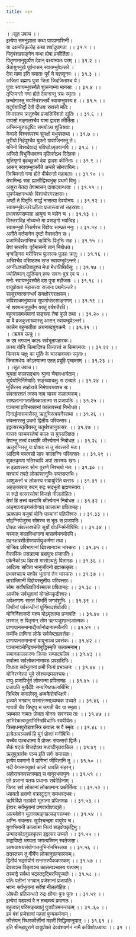 ```yaml
---
title: ०३१

---
```

।।सूत उवाच ।।  
इत्येषा समनुज्ञाता कथा पापप्रणाशिनी।  
या दक्षमधिकृत्येह कथा शर्वादुपागता ।। ३१.१ ।।  
पितृवंशप्रसङ्गेन कथा ह्येषा प्रकीर्तिता।  
पितॄणामानुपूर्व्येण देवान् वक्ष्याम्यतः परम् ।। ३१.२ ।।  
त्रेतायुगमुखे पूर्वमासन् स्वायम्भुवेऽन्तरे ।  
देवा यामा इति ख्याताः पूर्वं ये यज्ञसूनवः ।। ३१.३ ।।  
अजिता ब्रह्मणः पुत्रा जिता जिदजिताश्च ये।  
पुत्राः स्वायम्भुवस्यैते शुक्रनाम्ना मानसाः ।। ३१.४ ।।  
तृप्तिमन्तो गणा ह्येते देवानान्तु त्रयः स्मृताः ।  
छन्दोगास्तु त्रयस्त्रिंशत्सर्वे स्वायम्भुवस्य ह ।। ३१.५ ।।  
यदुर्ययातिर्द्वौ देवौ दीधयः स्रवसो मतिः।  
विभासश्च क्रतुश्चैव प्रजातिर्विशतो द्युतिः ।। ३१.६ ।।  
वायसो मङ्गलश्चैव यामा द्वादश कीर्तिताः।  
अभिमन्युरुग्रदृष्टिः समयोऽथ शुचिश्रवाः।  
केवलो विश्वरूपश्च सुपक्षो मधुपस्तथा ।। ३१.७ ।।  
तुरीयो निर्हपुश्चैव युक्तो ग्रावाजिनस्तु ते।  
यमिनो विश्वदेवाद्यं यविष्ठोऽमृतवानपि ।। ३१.८ ।।  
अजिरो विभुर्विभावश्च मृलिकोऽथ दिदेहकः।  
श्रुतिश्रृणो बृहच्छुक्रो देवा द्वादश कीर्तिताः ।। ३१.९ ।।  
आसन् स्वायम्भुवस्यैते अन्तरे सोमपायिनः।  
त्विषिमन्तो गणा ह्येते वीर्यवन्तो महाबलाः ।। ३१.१० ।।  
तेषामिन्द्रः सदा ह्यासीद्विश्वभुक् प्रथमो विभुः।  
असुरा येतदा तेषामासन् दायादबान्धवाः ।। ३१.११ ।।  
सुपर्णयक्षगन्धर्वाः पिशाचोरगराक्षसाः।  
अष्टौ ते पितृभिः सार्द्धं नासत्या देवयोनयः ।। ३१.१२ ।।  
स्वायम्भुवेऽन्तरेऽतीताः प्रजास्त्वासां सहस्रशः।  
प्रभावरूपसम्पन्ना आयुषा च बलेन च ।। ३१.१३ ।।  
विस्तरादिह नोच्यन्ते मा प्रसङ्गो भवत्विह।  
स्वायम्भुवो निसर्गश्च विज्ञेयः साम्प्रतं मनुः ।। ३१.१४ ।।  
अतीते वर्त्तमानेन दृष्टो वैवस्वतेन सः।  
प्रजाभिर्देवताभिश्च ऋषिभिः पितृभिः सह ।। ३१.१५ ।।  
तेषां सप्तर्षयः पूर्वमासन्ये तान् निबोधत।  
भृग्वङ्गिरा मरीचिश्च पुलस्त्यः पुलहः क्रतुः ।। ३१.१६ ।।  
अत्रिश्चैव वसिष्ठश्च सप्त स्वायम्भुवेऽन्तरे।  
अग्नीध्रश्चातिबाहुश्च मेधा मेधातिथिर्वसुः ।। ३१.१७ ।।  
ज्योतिष्मान् द्युतिमान् हव्यः सवनः पुत्र एव च ।।  
मनोः स्वायम्भुवस्यैते दश पुत्रा महौजसः ।। ३१.१८ ।।  
वायुप्रोक्ता महासत्त्वा राजानः प्रथमेऽन्तरे।  
सासुरन्तत्सगन्धर्वं सयक्षोरगराक्षसम्।  
सपिशाचमनुष्यञ्च सुपर्णाप्सरसाङ्गणम् ।। ३१.१९ ।।  
नो शक्यमानुपूर्व्येण वक्तुं वर्षशतैरपि।  
बहुत्वान्नामधेयानां सङ्ख्या तेषां कुले तथा ।। ३१.२० ।।  
या वै व्रजकुलाख्यास्तु आसन् स्वायम्बुवेऽन्तरे।  
कालेन बहुनातीता अयनाब्दयुगक्रमैः ।। ३१.२१ ।।  
।।ऋषय ऊचुः।।  
क एष भगवान् कालः सर्वभूतापहारकः।  
कस्य योनिः किमादिश्च किन्तत्त्वं स किमात्मजः ।। ३१.२२ ।।  
किमस्य चक्षुः का मूर्तिः के चास्यावयवाः स्मृताः।  
किन्नामधेयः कोऽस्यात्मा एतत् प्रब्रूहि पृच्छताम् ।। ३१.२३ ।।  
।।सूत उवाच।।  
श्रूयतां कालसद्भावः श्रुत्वा चैवावधार्यताम्।  
सूर्ययोनिर्निमेषादिः सङ्ख्याचक्षुः स उच्यते ।। ३१.२४ ।।  
मूर्त्तिरस्य त्वहोरात्रे निमेषावयवश्च सः।  
संवत्सरशतं त्वस्य नाम चास्य कलात्मकम्।  
साम्प्रतानागतातीतकालात्मा स प्रजापतिः ।। ३१.२५ ।।  
पञ्चानां प्रविभक्तानां कालावस्थां निभोधत।  
दिनार्द्धमासमासैस्तु ऋतुभिस्त्वयनैस्तथा ।। ३१.२६ ।।  
संवत्सरस्तु प्रथमो द्वितीयः परिवत्सरः।  
इद्वत्सरस्तृतीयस्तु चतुर्थश्चानुवत्सरः ।। ३१.२७ ।।  
वत्सरः पञ्चमस्तेषां कालः स युगसञ्ज्ञितः।  
तेषान्तु तत्त्वं वक्ष्यामि कीर्त्त्यमानं निबोधत ।। ३१.२८ ।।  
ऋतुरग्निस्तु यः प्रोक्तः स तु संवत्सरो मतः।  
आदित्ये यस्त्वसौ सारः कालाग्निः परिवत्सरः ।। ३१.२९ ।।  
शुक्लकृष्णा गतिश्चापि अपां सारमयः खगः।  
स इडावत्सरः सोमः पुराणे निश्चयो मतः ।। ३१.३० ।।  
यश्चायं तपते लोकांस्तनुभिः सप्तसप्तभिः।  
आशुकर्त्ता च लोकस्य सवायुरिति वत्सरः ।। ३१.३१ ।।  
अहङ्कारात् रुदन् रुद्रः सद्भूतो ब्रह्मणस्त्रयः।  
स रुद्रो वत्सरस्तेषां विजज्ञे नीललोहितः।  
तेषां हि तत्त्वं वक्ष्यामि कीर्त्यमानं निबोधत ।। ३१.३२ ।।  
अङ्गप्रत्यङ्गसंयोगात् कालात्मा प्रपितामहः।  
ऋक्साम यजुषां योनिः पञ्चानां पतिरीश्वरः ।। ३१.३३ ।।  
सोऽग्निर्यजुश्च सोमश्च स भूतः स प्रजापतिः।  
प्रोक्तः संवत्सरश्चेति सूर्यो योऽग्निर्मनीषिभिः ।। ३१.३४ ।।  
यस्मात् कालविभागानां मासर्त्वयनयोरपि।  
ग्रहनक्षत्रशीतोष्णवर्षायुःकर्मणां तथा।  
योजितः प्रविभागानां दिवसानाञ्च भास्करः ।। ३१.३५ ।।  
वैकारिकः प्रसन्नात्मा ब्रह्मपुत्रः प्रजापतिः।  
एकेनैकोऽथ दिवसो मासोऽथर्तुः पितामहः ।। ३१.३६ ।।  
आदित्यः सविता भानुर्जीवनो ब्रह्मसत्कृतः।  
प्रभवश्चात्य यश्चैव भूतानां तेन भास्करः ।। ३१.३७ ।।  
ताराभिमानी विज्ञेयस्तृतीयः परिवत्सरः।  
सोमः सर्वौषधिपतिर्यस्मात्स प्रपितामहः ।। ३१.३८ ।।  
आजीवः सर्वभूतानां योगक्षेमकृदीश्वरः।  
अवेक्षणाणः सततं बिभर्ति जगदंशुभिः ।। ३१.३९ ।।  
तिथीनां पर्वसन्धीनां पूर्णिमादर्शयोरपि।  
योनिर्निशाकरो यश्च योऽमृतात्मा प्रजापतिः ।। ३१.४० ।।  
तस्मात् स पितृमान् सोम ऋग्यजुश्छन्दआत्मकः।  
प्राणापानसमानाद्यैर्व्यानोदानात्मकैरपि ।। ३१.४१ ।।  
कर्मभिः प्राणिनां लोके सर्वचेष्टाप्रवर्त्तकः।  
प्राणापानसमानानां वायूनाञ्च प्रवर्त्तकः ।। ३१.४२ ।।  
पञ्चानाञ्चेन्द्रियमनोबुद्धिस्मृति जलात्मनाम्।  
समानकालकरणः क्रियाः सम्पादयन्निव ।। ३१.४३ ।।  
सर्वात्मा सर्वलोकानामावहः प्रवहादिभिः।  
विधाता सर्वभूतानां क्षमी नित्यं प्रभञ्जनः ।। ३१.४४ ।।  
योनिरग्नेरपां भूमे रवेश्चन्द्रमसश्चयः।  
वायुः प्रजापिर्भूतं लोकात्मा प्रपितामहः ।। ३१.४५ ।।  
प्रजापति मुखैर्देवैः सम्यगिष्टफलार्थिभिः।  
त्रिभिरेव कपालैस्तु अम्बकैरोषधिक्षये।  
इज्यते भगवान् यस्मात्तस्मात्र्र्यम्बक उच्यते ।। ३१.४६ ।।  
गायत्री चैव त्रिष्टुप् च जगती चैव या स्मृता।  
त्र्यम्बका नामतः प्रोक्ता योनयः सवनस्य ताः ।। ३१.४७ ।।  
ताभिरेकत्वभूताभिस्त्रिविधाभिः स्ववीर्यतः।  
त्रिसाधनपुरोडाशस्त्रि कपालः स वै स्मृतः ।। ३१.४८ ।।  
इत्येतत्पञ्चवर्षं हि युगं प्रोक्तं मनीषिभिः।  
यच्चैव पञ्चधात्मा वै प्रोक्तः संवत्सरो द्विजैः।  
सैकं षट्कं विजज्ञेऽथ मध्वादीनृतवःकिल ।। ३१.४९ ।।  
ऋतुपुत्रार्त्तवः पञ्च इति सर्गः समासतः।  
इत्येष पवमानो वै प्राणिनां जीवितानि तु ।। ३१.५० ।।  
नदी वेगसमायुक्तं कालो धावति संहरन्।  
अहोरात्रकरस्तस्मात् स वायुरभवत्पुनः ।। ३१.५१ ।।  
एते प्रजानां पतयः प्रधानाः सर्वदेहिनाम् ।  
पितरः सर्व लोकानां लोकात्मानः प्रकीर्तिताः ।। ३१.५२ ।।  
ध्यायतो ब्रह्मणो वक्रादुद्यन् समभवद्भवः।  
ऋषिर्विप्रो महादेवो भूतात्मा प्रपितामहः ।। ३१.५३ ।।  
ईश्वरः सर्वभूतानां प्रणवायोपपद्यते।  
आत्मवेशेन भूतानामङ्गप्रत्यङ्गसम्भवः ।। ३१.५४ ।।  
अग्निः संवत्सरः सूर्यश्चन्द्रमा वायुरेव च।  
युगाभिमानी कालात्मा नित्यं सङ्क्षेपकृद्विभुः।  
उन्मादकोऽनुग्रहकृत्स इद्वत्सर उच्यते ।। ३१.५५ ।।  
रुद्राविष्टो भगवता जगत्यस्मिन् स्वतेजसा।  
आश्रयाश्रयसंयोगात्तनुभिर्नामभिस्तथा ।। ३१.५६ ।।  
ततस्तस्य तु वीर्येण लोकानुग्रहकारकम्।  
द्वितीयं भद्रसंयोगं सन्ततस्यैककारकम् ।। ३१.५७ ।।  
देवत्वञ्च पितृत्वञ्च कालत्वञ्चास्य यत्परम्।  
तस्माद्वै सर्वथा भद्रस्तद्वद्भिरभिपूज्यते ।। ३१.५८ ।।  
पतिः पतीनां भगवान् प्रजेशानां प्रजापतिः।  
भवनः सर्वभूतानां सर्वेषां नीललोहितः।  
ओषधीः प्रतिसन्धत्ते रुद्रः क्षीणाः पुनः पुनः ।। ३१.५९ ।।  
इत्येषां यदपत्यं वै न तच्छक्यं प्रमाणतः।  
बहुत्वात् परिसङ्ख्यातुं पुत्रपौत्रमनन्तकम् ।। ३१..६० ।।  
इमं वंशं प्रजेशानां महतां पुण्यकर्मणाम्।  
कीर्त्तयन् स्थिरकीर्त्तीनां महतीं सिद्धिमाप्नुयात् ।। ३१.६१ ।।  
इति श्रीमहापुराणे वायुप्रोक्ते देववंशवर्णनं नामै कत्रिंशोऽध्यायः ।। ३१ ।।